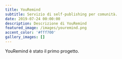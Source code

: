 ```yaml
---
title: YouRemind
subtitle: Servizio di self-publishing per comunità.
date: 2019-07-24 00:00:00
description: Descrizione di YouRemind
featured_image: /images/youremind.png
accent_color: '#fff700'
gallery_images: []
---
```


YouRemind &egrave; stato il primo progetto.